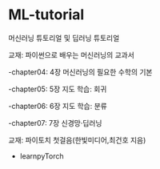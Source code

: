 # ML-tutorial

머신러닝 튜토리얼 및 딥러닝 튜토리얼

교재: 파이썬으로 배우는 머신러닝의 교과서

-chapter04: 4장 머신러닝의 필요한 수학의 기본

-chapter05: 5장 지도 학습: 회귀

-chapter06: 6장 지도 학습: 분류

-chapter07: 7장 신경망·딥러닝

교재: 파이토치 첫걸음(한빛미디어,최건호 지음)

- learnpyTorch

